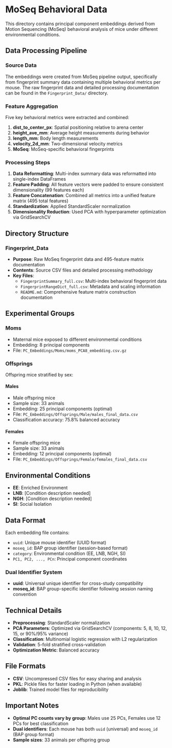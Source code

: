 # MoSeq Behavioral Data

This directory contains principal component embeddings derived from Motion Sequencing (MoSeq) behavioral analysis of mice under different environmental conditions.

## Data Processing Pipeline

### Source Data
The embeddings were created from MoSeq pipeline output, specifically from fingerprint summary data containing multiple behavioral metrics per mouse. The raw fingerprint data and detailed processing documentation can be found in the `Fingerprint_Data/` directory.

### Feature Aggregation
Five key behavioral metrics were extracted and combined:

1. **dist_to_center_px**: Spatial positioning relative to arena center
2. **height_ave_mm**: Average height measurements during behavior
3. **length_mm**: Body length measurements
4. **velocity_2d_mm**: Two-dimensional velocity metrics
5. **MoSeq**: MoSeq-specific behavioral fingerprints

### Processing Steps
1. **Data Reformatting**: Multi-index summary data was reformatted into single-index DataFrames
2. **Feature Padding**: All feature vectors were padded to ensure consistent dimensionality (99 features each)
3. **Feature Concatenation**: Combined all metrics into a unified feature matrix (495 total features)
4. **Standardization**: Applied StandardScaler normalization
5. **Dimensionality Reduction**: Used PCA with hyperparameter optimization via GridSearchCV

## Directory Structure

### Fingerprint_Data
- **Purpose**: Raw MoSeq fingerprint data and 495-feature matrix documentation
- **Contents**: Source CSV files and detailed processing methodology
- **Key Files**: 
  - `FingerprintSummary_full.csv`: Multi-index behavioral fingerprint data
  - `FingerprintRangeDict_full.csv`: Metadata and scaling information
  - `README.md`: Comprehensive feature matrix construction documentation

## Experimental Groups

### Moms
- Maternal mice exposed to different environmental conditions
- Embedding: 8 principal components
- File: `PC_Embeddings/Moms/moms_PCA8_embedding.csv.gz`

### Offsprings
Offspring mice stratified by sex:

#### Males
- Male offspring mice
- Sample size: 33 animals
- Embedding: 25 principal components (optimal)
- File: `PC_Embeddings/Offsprings/Male/males_final_data.csv`
- Classification accuracy: 75.8% balanced accuracy

#### Females  
- Female offspring mice
- Sample size: 33 animals
- Embedding: 12 principal components (optimal)
- File: `PC_Embeddings/Offsprings/Female/females_final_data.csv`

## Environmental Conditions

- **EE**: Enriched Environment
- **LNB**: [Condition description needed]
- **NGH**: [Condition description needed]
- **SI**: Social Isolation

## Data Format

Each embedding file contains:
- `uuid`: Unique mouse identifier (UUID format)
- `moseq_id`: BAP group identifier (session-based format)
- `category`: Environmental condition (EE, LNB, NGH, SI)
- `PC1, PC2, ..., PCn`: Principal component coordinates

### Dual Identifier System
- **uuid**: Universal unique identifier for cross-study compatibility
- **moseq_id**: BAP group-specific identifier following session naming convention

## Technical Details

- **Preprocessing**: StandardScaler normalization
- **PCA Parameters**: Optimized via GridSearchCV (components: 5, 8, 10, 12, 15, or 90%/95% variance)
- **Classification**: Multinomial logistic regression with L2 regularization
- **Validation**: 5-fold stratified cross-validation
- **Optimization Metric**: Balanced accuracy

## File Formats

- **CSV**: Uncompressed CSV files for easy sharing and analysis
- **PKL**: Pickle files for faster loading in Python (when available)
- **Joblib**: Trained model files for reproducibility

## Important Notes

- **Optimal PC counts vary by group**: Males use 25 PCs, Females use 12 PCs for best classification
- **Dual identifiers**: Each mouse has both `uuid` (universal) and `moseq_id` (BAP group format)
- **Sample sizes**: 33 animals per offspring group